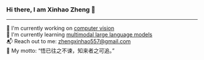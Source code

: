 ### Hi there, I am Xinhao Zheng 👋
---
🔭 I'm currently working on <u>computer vision</u>  
🌱 I'm currently learning <u>multimodal large language models</u>  
📬 Reach out to me: zhengxinhao557@gmail.com  
📖 My motto: “悟已往之不谏，知来者之可追。”


<!--
**zxh111222/zxh111222** is a ✨ _special_ ✨ repository because its `README.md` (this file) appears on your GitHub profile.

Here are some ideas to get you started:

- 🔭 I’m currently working on ...
- 🌱 I’m currently learning ...
- 👯 I’m looking to collaborate on ...
- 🤔 I’m looking for help with ...
- 💬 Ask me about ...
- 📫 How to reach me: ...
- 😄 Pronouns: ...
- ⚡ Fun fact: ...
-->

